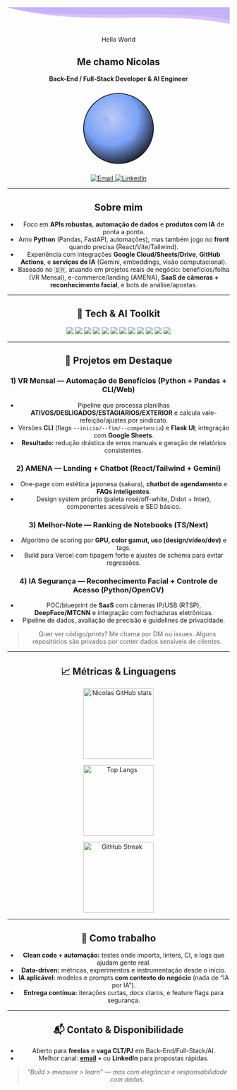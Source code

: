 <!-- HERO / Wave header (Tokyonight) -->
<div align="center">
  <svg width="100%" height="120" viewBox="0 0 1200 120" preserveAspectRatio="none">
    <path d="M0,0 C300,80 900,0 1200,70 L1200,0 L0,0 Z" fill="#7aa2f7" opacity="0.35"></path>
    <path d="M0,0 C400,110 800,10 1200,90 L1200,0 L0,0 Z" fill="#bf91f3" opacity="0.55"></path>
  </svg>
</div>

<div align="center">
  
  Hello World
  <h2>Me chamo Nicolas</h2>
  <p><strong>Back-End / Full-Stack Developer & AI Engineer</strong></p>
  
 
  <svg width="180" height="180" viewBox="0 0 200 200" role="img" aria-label="Lua">
    <defs>
      <radialGradient id="g" cx="40%" cy="35%" r="70%">
        <stop offset="0%"  stop-color="#c0caf5"/>
        <stop offset="55%" stop-color="#7aa2f7"/>
        <stop offset="100%" stop-color="#1a1b27"/>
      </radialGradient>
    </defs>
    <circle cx="100" cy="100" r="88" fill="url(#g)" stroke="#16161e" stroke-width="2"/>
    <!-- craterzinhas simples -->
    <circle cx="70"  cy="80"  r="10" fill="#8aa3f7" opacity=".35"/>
    <circle cx="120" cy="60"  r="8"  fill="#8aa3f7" opacity=".35"/>
    <circle cx="130" cy="120" r="12" fill="#8aa3f7" opacity=".28"/>
    <circle cx="85"  cy="125" r="7"  fill="#8aa3f7" opacity=".28"/>
  </svg>

  <p>
    <div align="center">

<div align="center">
  <a href="mailto:nicosilva071106@gmail.com">
    <img alt="Email" src="https://img.shields.io/badge/Email-nicosilva071106%40gmail.com-7aa2f7?style=for-the-badge&logo=gmail&logoColor=white&labelColor=1a1b27" />
  </a>

  <!-- LinkedIn (se quiser ao lado) -->
  <a href="https://www.linkedin.com/in/nicolas-alves-da-silva/">
    <img alt="LinkedIn" src="https://img.shields.io/badge/LinkedIn-nicolas--alves--da--silva-7aa2f7?style=for-the-badge&logo=linkedin&logoColor=white&labelColor=1a1b27" />
  </a>
</div>


</div>

---

##  Sobre mim
- Foco em **APIs robustas**, **automação de dados** e **produtos com IA** de ponta a ponta.  
- Amo **Python** (Pandas, FastAPI, automações), mas também jogo no **front** quando precisa (React/Vite/Tailwind).  
- Experiência com integrações **Google Cloud/Sheets/Drive**, **GitHub Actions**, e **serviços de IA** (Gemini, embeddings, visão computacional).  
- Baseado no 🇧🇷, atuando em projetos reais de negócio: benefícios/folha (VR Mensal), e-commerce/landing (AMENA), **SaaS de câmeras + reconhecimento facial**, e bots de análise/apostas.

---

## 🧰 Tech & AI Toolkit
<p>
  <img src="https://img.shields.io/badge/Python-1a1b27?style=for-the-badge&logo=python&logoColor=white&labelColor=1a1b27&color=7aa2f7"/>
  <img src="https://img.shields.io/badge/FastAPI-1a1b27?style=for-the-badge&logo=fastapi&logoColor=white&labelColor=1a1b27&color=7aa2f7"/>
  <img src="https://img.shields.io/badge/Pandas-1a1b27?style=for-the-badge&logo=pandas&logoColor=white&labelColor=1a1b27&color=7aa2f7"/>
  <img src="https://img.shields.io/badge/Node.js-1a1b27?style=for-the-badge&logo=node.js&logoColor=white&labelColor=1a1b27&color=7aa2f7"/>
  <img src="https://img.shields.io/badge/TypeScript-1a1b27?style=for-the-badge&logo=typescript&logoColor=white&labelColor=1a1b27&color=7aa2f7"/>
  <img src="https://img.shields.io/badge/React-1a1b27?style=for-the-badge&logo=react&logoColor=white&labelColor=1a1b27&color=7aa2f7"/>
  <img src="https://img.shields.io/badge/Tailwind-1a1b27?style=for-the-badge&logo=tailwindcss&logoColor=white&labelColor=1a1b27&color=7aa2f7"/>
  <img src="https://img.shields.io/badge/PostgreSQL-1a1b27?style=for-the-badge&logo=postgresql&logoColor=white&labelColor=1a1b27&color=7aa2f7"/>
  <img src="https://img.shields.io/badge/Docker-1a1b27?style=for-the-badge&logo=docker&logoColor=white&labelColor=1a1b27&color=7aa2f7"/>
  <img src="https://img.shields.io/badge/GCP-1a1b27?style=for-the-badge&logo=googlecloud&logoColor=white&labelColor=1a1b27&color=7aa2f7"/>
  <img src="https://img.shields.io/badge/Gemini%20API-1a1b27?style=for-the-badge&logo=google&logoColor=white&labelColor=1a1b27&color=7aa2f7"/>
  <img src="https://img.shields.io/badge/OpenCV-1a1b27?style=for-the-badge&logo=opencv&logoColor=white&labelColor=1a1b27&color=7aa2f7"/>
</p>

---

## 🚀 Projetos em Destaque

### 1) VR Mensal — Automação de Benefícios (Python + Pandas + CLI/Web)
- Pipeline que processa planilhas **ATIVOS/DESLIGADOS/ESTAGIARIOS/EXTERIOR** e calcula vale-refeição/ajustes por sindicato.  
- Versões **CLI** (flags `--inicio/--fim/--competencia`) e **Flask UI**; integração com **Google Sheets**.  
- **Resultado:** redução drástica de erros manuais e geração de relatórios consistentes.

### 2) AMENA — Landing + Chatbot (React/Tailwind + Gemini)
- One-page com estética japonesa (sakura), **chatbot de agendamento** e **FAQs inteligentes**.  
- Design system próprio (paleta rosé/off-white, Didot + Inter), componentes acessíveis e SEO básico.

### 3) Melhor-Note — Ranking de Notebooks (TS/Next)
- Algoritmo de scoring por **GPU, color gamut, uso (design/vídeo/dev)** e tags.  
- Build para Vercel com tipagem forte e ajustes de schema para evitar regressões.

### 4) IA Segurança — Reconhecimento Facial + Controle de Acesso (Python/OpenCV)
- POC/blueprint de **SaaS** com câmeras IP/USB (RTSP), **DeepFace/MTCNN** e integração com fechaduras eletrônicas.  
- Pipeline de dados, avaliação de precisão e guidelines de privacidade.

> Quer ver código/prints? Me chama por DM ou issues. Alguns repositórios são privados por conter dados sensíveis de clientes.

---

## 📈 Métricas & Linguagens

<div align="center">

  <!-- Stats -->
  <img
    src="https://github-readme-stats.vercel.app/api?username=Nicolas-AS07&show_icons=true&include_all_commits=true&count_private=true&hide=contribs&theme=tokyonight"
    alt="Nicolas GitHub stats" height="160" />

  <!-- Top languages -->
  <img
    src="https://github-readme-stats.vercel.app/api/top-langs/?username=Nicolas-AS07&layout=compact&langs_count=8&theme=tokyonight"
    alt="Top Langs" height="160" />
  
  <!-- Streak -->
  <img
    src="https://streak-stats.demolab.com?user=Nicolas-AS07&theme=tokyonight&hide_border=false"
    alt="GitHub Streak" height="160" />
</div>

---

## 🧪 Como trabalho
- **Clean code + automação:** testes onde importa, linters, CI, e logs que ajudam gente real.  
- **Data-driven:** métricas, experimentos e instrumentação desde o início.  
- **IA aplicável:** modelos e prompts **com contexto do negócio** (nada de “IA por IA”).  
- **Entrega contínua:** iterações curtas, *docs* claros, e feature flags para segurança.

---

## 📬 Contato & Disponibilidade
- Aberto para **freelas** e **vaga CLT/PJ** em Back-End/Full-Stack/AI.  
- Melhor canal: **[email](mailto:nicolas.dev.br@gmail.com)** • ou **LinkedIn** para propostas rápidas.

> _“Build > measure > learn” — mas com elegância e responsabilidade com dados._

